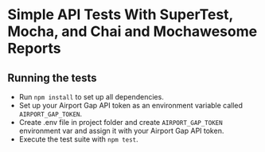 # Simple API Tests With SuperTest, Mocha, and Chai and Mochawesome Reports

## Running the tests

- Run `npm install` to set up all dependencies.
- Set up your Airport Gap API token as an environment variable called `AIRPORT_GAP_TOKEN`.
- Create .env file in project folder and create `AIRPORT_GAP_TOKEN` environment var and assign it with your Airport Gap API token.
- Execute the test suite with `npm test`.